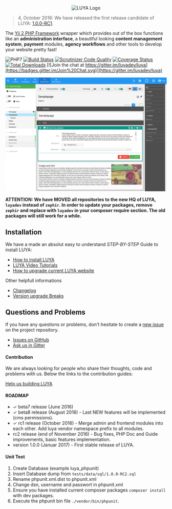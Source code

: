 <p align="center">
  <img src="https://luya.io/img/luya_logo_flat_icon.png" alt="LUYA Logo"/>
</p>

> 4, October 2016: We have released the first release candidate of LUYA: [1.0.0-RC1](https://luya.io/news/first-release-candidate-1-0-0-rc1).

The [Yii 2 PHP Framework](https://github.com/yiisoft/yii2) wrapper which provides out of the box functions like an **administration interface**, a beautiful looking **content management system**, **payment** modules, **agency workflows** and other tools to develop your website pretty fast!

![PHP7](https://img.shields.io/badge/php7-yes-green.svg)
[![Build Status](https://travis-ci.org/luyadev/luya.svg?branch=master)](https://travis-ci.org/luyadev/luya)
[![Scrutinizer Code Quality](https://scrutinizer-ci.com/g/luyadev/luya/badges/quality-score.png?b=master)](https://scrutinizer-ci.com/g/luyadev/luya/?branch=master)
[![Coverage Status](https://coveralls.io/repos/github/luyadev/luya/badge.svg?branch=master)](https://coveralls.io/github/luyadev/luya?branch=master)
[![Total Downloads](https://poser.pugx.org/luyadev/luya-core/downloads)](https://packagist.org/packages/luyadev/luya-core)
[![Join the chat at https://gitter.im/luyadev/luya](https://badges.gitter.im/Join%20Chat.svg)](https://gitter.im/luyadev/luya)

![Luya Admin](https://raw.githubusercontent.com/luyadev/luya/master/docs/guide/img/luya-beta8.png)

**ATTENTION: We have MOVED all repositories to the new HQ of LUYA, `luyadev` instead of `zephir`. In order to update your packages, remove `zephir` and replace with `luyadev` in your composer require section. The old packages will still work for a while.**

## Installation

We have a made an absolut easy to understand *STEP-BY-STEP* Guide to install LUYA:

+ [How to install LUYA](https://luya.io)
+ [LUYA Video Tutorials](https://luya.io/videos)
+ [How to upgrade current LUYA website](https://luya.io/guide/install-upgrade)

Other helpfull informations

+ [Changelog](CHANGELOG.md)
+ [Version upgrade Breaks](UPGRADE.md)

## Questions and Problems

If you have any questions or problems, don't hesitate to create a [new issue](https://github.com/luyadev/luya/issues/new) on the project repository.

+ [Issues on GitHub](https://github.com/luyadev/luya/issues)
+ [Ask us in Gitter](https://gitter.im/luyadev/luya)

#### Contribution

We are always looking for people who share their thoughts, code and problems with us. Below the links to the contribution guides:

[Help us building LUYA](https://luya.io/guide/luya-collaboration)

#### ROADMAP

+ ✓ beta7 release (June 2016)
+ ✓ beta8 release (August 2016) - Last NEW features will be implemented (cms permissions).
+ ✓ rc1 release (October 2016) - Merge admin and frontend modules into each other. Add luya vendor namespace prefix to all modules.
+ rc2 release (end of November 2016) - Bug fixes, PHP Doc and Guide improvements, basic features implementation.
+ version 1.0.0 (Januar 2017) - First stable release of LUYA.

#### Unit Test

1. Create Database (example luya_phpunit)
2. Insert Database dump from `tests/data/sql/1.0.0-RC2.sql`
3. Rename phpunit.xml.dist to phpunit.xml
4. Change dsn, username and passwort in phpunit.xml
5. Ensure you have installed current composer packages `composer install` with dev packages.
6. Execute the phpunit bin file `./vendor/bin/phpunit`.
